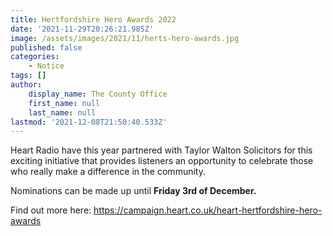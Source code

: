 ```yaml
---
title: Hertfordshire Hero Awards 2022
date: '2021-11-29T20:26:21.985Z'
image: /assets/images/2021/11/herts-hero-awards.jpg
published: false
categories:
    - Notice
tags: []
author:
    display_name: The County Office
    first_name: null
    last_name: null
lastmod: '2021-12-08T21:50:40.533Z'
---
```


Heart Radio have this year partnered with Taylor Walton Solicitors for this exciting initiative that provides listeners an opportunity to celebrate those who really make a difference in the community.

Nominations can be made up until **Friday 3rd of December.**

Find out more here: <https://campaign.heart.co.uk/heart-hertfordshire-hero-awards>
